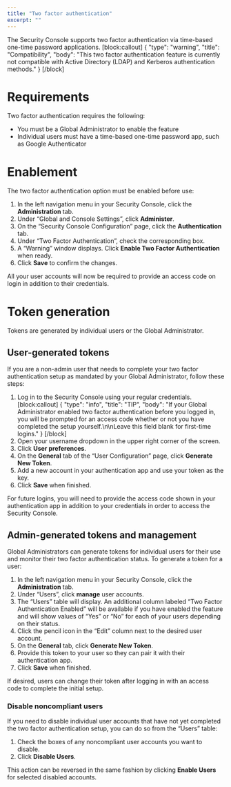 ```yaml
---
title: "Two factor authentication"
excerpt: ""
---
```

The Security Console supports two factor authentication via time-based one-time password applications.
[block:callout]
{
  "type": "warning",
  "title": "Compatibility",
  "body": "This two factor authentication feature is currently not compatible with Active Directory (LDAP) and Kerberos authentication methods."
}
[/block]
# Requirements

Two factor authentication requires the following:

* You must be a Global Administrator to enable the feature
* Individual users must have a time-based one-time password app, such as Google Authenticator

# Enablement

The two factor authentication option must be enabled before use:

1. In the left navigation menu in your Security Console, click the **Administration** tab.
2. Under “Global and Console Settings”, click **Administer**.
3. On the “Security Console Configuration” page, click the **Authentication** tab.
4. Under “Two Factor Authentication”, check the corresponding box.
5. A “Warning” window displays.  Click **Enable Two Factor Authentication** when ready.
6. Click **Save** to confirm the changes.

All your user accounts will now be required to provide an access code on login in addition to their credentials.

# Token generation

Tokens are generated by individual users or the Global Administrator.

## User-generated tokens

If you are a non-admin user that needs to complete your two factor authentication setup as mandated by your Global Administrator, follow these steps:

1. Log in to the Security Console using your regular credentials.
[block:callout]
{
  "type": "info",
  "title": "TIP",
  "body": "If your Global Administrator enabled two factor authentication before you logged in, you will be prompted for an access code whether or not you have completed the setup yourself.\n\nLeave this field blank for first-time logins."
}
[/block]
2. Open your username dropdown in the upper right corner of the screen.
3. Click **User preferences**.
4. On the **General** tab of the “User Configuration” page, click **Generate New Token**.
5. Add a new account in your authentication app and use your token as the key.
6. Click **Save** when finished.

For future logins, you will need to provide the access code shown in your authentication app in addition to your credentials in order to access the Security Console.

## Admin-generated tokens and management

Global Administrators can generate tokens for individual users for their use and monitor their two factor authentication status.  To generate a token for a user:

1. In the left navigation menu in your Security Console, click the **Administration** tab.
2. Under “Users”, click **manage** user accounts.
3. The “Users” table will display.  An additional column labeled “Two Factor Authentication Enabled” will be available if you have enabled the feature and will show values of “Yes” or “No” for each of your users depending on their status.
4. Click the pencil icon in the “Edit” column next to the desired user account.
5. On the **General** tab, click **Generate New Token**.
6. Provide this token to your user so they can pair it with their authentication app.
7. Click **Save** when finished.

If desired, users can change their token after logging in with an access code to complete the initial setup.

### Disable noncompliant users

If you need to disable individual user accounts that have not yet completed the two factor authentication setup, you can do so from the “Users” table:

1. Check the boxes of any noncompliant user accounts you want to disable.
2. Click **Disable Users**.

This action can be reversed in the same fashion by clicking **Enable Users** for selected disabled accounts.